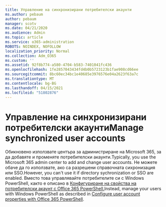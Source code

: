 ```yaml
---
title: Управление на синхронизирани потребителски акаунти
ms.author: pebaum
author: pebaum
manager: scotv
ms.date: 04/21/2020
ms.audience: Admin
ms.topic: article
ms.service: o365-administration
ROBOTS: NOINDEX, NOFOLLOW
localization_priority: Normal
ms.collection: Adm_O365
ms.custom: ''
ms.assetid: 92f8b774-a580-4704-b583-7401041fc436
ms.openlocfilehash: 1fe2857043434fd4b0b5723123b1fae908cd66ee
ms.sourcegitcommit: 8bc60ec34bc1e40685e3976576e04a2623f63a7c
ms.translationtype: MT
ms.contentlocale: bg-BG
ms.lasthandoff: 04/15/2021
ms.locfileid: "51802876"
---
```

# <a name="manage-synchronized-user-accounts"></a><span data-ttu-id="6fd8b-102">Управление на синхронизирани потребителски акаунти</span><span class="sxs-lookup"><span data-stu-id="6fd8b-102">Manage synchronized user accounts</span></span>

<span data-ttu-id="6fd8b-103">Обикновено използвате центъра за администриране на Microsoft 365, за да добавяте и променяте потребителски акаунти.</span><span class="sxs-lookup"><span data-stu-id="6fd8b-103">Typically, you use the Microsoft 365 admin center to add and change user accounts.</span></span> <span data-ttu-id="6fd8b-104">Не можете обаче да го използвате, ако са разрешени справочната сихронизация или SSO.</span><span class="sxs-lookup"><span data-stu-id="6fd8b-104">However, you can't use it if directory sychronization or SSO are enabled.</span></span> <span data-ttu-id="6fd8b-105">Вместо това управлявайте потребителите си с Windows PowerShell, както е описано в [Конфигуриране на свойства на потребителски акаунт с Office 365 PowerShell.](https://docs.microsoft.com/office365/enterprise/powershell/configure-user-account-properties-with-office-365-powershell )</span><span class="sxs-lookup"><span data-stu-id="6fd8b-105">Instead, manage your users with Windows PowerShell as described in [Configure user account properties with Office 365 PowerShell](https://docs.microsoft.com/office365/enterprise/powershell/configure-user-account-properties-with-office-365-powershell ).</span></span> 
  

